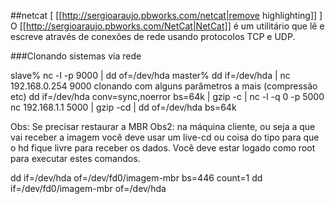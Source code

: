##<span class="searchhilitepage">netcat</span> [ [[http://sergioaraujo.pbworks.com/netcat|remove highlighting]] ] 
O <span class="searchhilitepage">[[http://sergioaraujo.pbworks.com/NetCat|NetCat]]</span> é um utilitário que lê e escreve através de conexões de rede usando protocolos TCP e UDP.


###Clonando sistemas via rede 

slave% nc -l -p 9000 | dd of=/dev/hda
master% dd if=/dev/hda | nc 192.168.0.254 9000
clonando com alguns parâmetros a mais (compressão etc)
dd if=/dev/hda conv=sync,noerror bs=64k | gzip -c | nc -l -q 0 -p 5000
nc 192.168.1.1 5000 | gzip -cd | dd of=/dev/hda bs=64k




Obs: Se precisar restaurar a MBR
Obs2: na máquina cliente, ou seja a que vai receber a imagem você deve usar um live-cd ou coisa do tipo para que o hd fique livre para receber os dados. Você deve estar logado como root para executar estes comandos.

dd if=/dev/hda of=/dev/fd0/imagem-mbr bs=446 count=1
dd if=/dev/fd0/imagem-mbr of=/dev/hda 